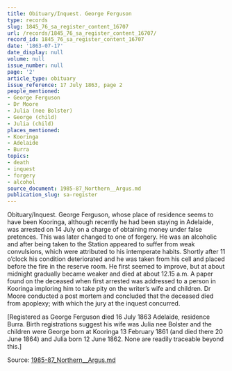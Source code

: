 ```yaml
---
title: Obituary/Inquest. George Ferguson
type: records
slug: 1845_76_sa_register_content_16707
url: /records/1845_76_sa_register_content_16707/
record_id: 1845_76_sa_register_content_16707
date: '1863-07-17'
date_display: null
volume: null
issue_number: null
page: '2'
article_type: obituary
issue_reference: 17 July 1863, page 2
people_mentioned:
- George Ferguson
- Dr Moore
- Julia (nee Bolster)
- George (child)
- Julia (child)
places_mentioned:
- Kooringa
- Adelaide
- Burra
topics:
- death
- inquest
- forgery
- alcohol
source_document: 1985-87_Northern__Argus.md
publication_slug: sa-register
---
```


Obituary/Inquest.  George Ferguson, whose place of residence seems to have been Kooringa, although recently he had been staying in Adelaide, was arrested on 14 July on a charge of obtaining money under false pretences.  This was later changed to one of forgery.  He was an alcoholic and after being taken to the Station appeared to suffer from weak convulsions, which were attributed to his intemperate habits.  Shortly after 11 o’clock his condition deteriorated and he was taken from his cell and placed before the fire in the reserve room.  He first seemed to improve, but at about midnight gradually became weaker and died at about 12.15 a.m.  A paper found on the deceased when first arrested was addressed to a person in Kooringa imploring him to take pity on the writer’s wife and children.  Dr Moore conducted a post mortem and concluded that the deceased died from apoplexy; with which the jury at the inquest concurred.

[Registered as George Ferguson died 16 July 1863 Adelaide, residence Burra.  Birth registrations suggest his wife was Julia nee Bolster and the children were George born at Kooringa 13 February 1861 (and died there 20 June 1864) and Julia born 12 June 1862.  None are readily traceable beyond this.]

Source: [1985-87_Northern__Argus.md](/downloads/markdown/1985-87_Northern__Argus.md)
